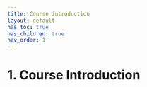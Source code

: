 ```yaml
---
title: Course introduction
layout: default
has_toc: true
has_children: true
nav_order: 1
---
```


# 1. Course Introduction